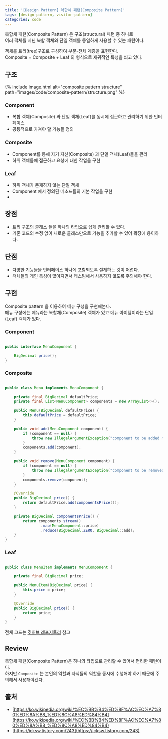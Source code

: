 ```yaml
---
title: '[Design Pattern] 복합체 패턴(Composite Pattern)'
tags: [design-pattern, visitor-pattern]
categories: code
---
```


복합체 패턴(Composite Pattern) 은 구조(structural) 패턴 중 하나로   
여러 객체를 지닌 복합 객체와 단일 객체를 동일하게 사용할 수 있는 패턴이다.

<!--more-->

객체를 트리(tree)구조로 구성하여 부분-전체 계층을 표현한다.  
Composite = Composite + Leaf 의 형식으로 재귀적인 특성을 띄고 있다.

## 구조

{% include image.html alt="composite pattern structure" path="images/code/composite-pattern/structure.png" %}

### Component

- 복합 객체(Composite) 와 단일 객체(Leaf)를 동시에 접근하고 관리하기 위한 인터페이스
- 공통적으로 가져야 할 기능들 정의

### Composite

- Component를 통해 자기 자신(Composite) 과 단일 객체(Leaf)들을 관리
- 하위 객체들에 접근하고 요청에 대한 작업을 구현

### Leaf

- 하위 객체가 존재하지 않는 단일 객체
- Component 에서 정의된 메소드들의 기본 작업을 구현
- 

## 장점
- 트리 구조의 클래스 들을 하나의 타입으로 쉽게 관리할 수 있다.
- 기존 코드의 수정 없이 새로운 클래스만으로 기능을 추가할 수 있어 확장에 용이하다.

## 단점
- 다양한 기능들을 인터페이스 하나에 포함되도록 설계하는 것이 어렵다.
- 객체들의 개인 특성이 많아지면서 캐스팅해서 사용하지 않도록 주의해야 한다.

## 구현

Composite pattern 을 이용하여 메뉴 구성을 구현해본다.  
메뉴 구성에는 메뉴라는 복합체(Composite) 객체가 있고 메뉴 아이템이라는 단일(Leaf) 객체가 있다. 

### Component

```java 

public interface MenuComponent {

    BigDecimal price();
}
```

### Composite

```java 

public class Menu implements MenuComponent {

    private final BigDecimal defaultPrice;
    private final List<MenuComponent> components = new ArrayList<>();

    public Menu(BigDecimal defaultPrice) {
        this.defaultPrice = defaultPrice;
    }

    public void add(MenuComponent component) {
        if (component == null) {
            throw new IllegalArgumentException("component to be added must not be null");
        }
        components.add(component);
    }

    public void remove(MenuComponent component) {
        if (component == null) {
            throw new IllegalArgumentException("component to be removed must not be null");
        }
        components.remove(component);
    }

    @Override
    public BigDecimal price() {
        return defaultPrice.add(componentsPrice());
    }

    private BigDecimal componentsPrice() {
        return components.stream()
                .map(MenuComponent::price)
                .reduce(BigDecimal.ZERO, BigDecimal::add);
    }
}
```


### Leaf

```java 

public class MenuItem implements MenuComponent {

    private final BigDecimal price;

    public MenuItem(BigDecimal price) {
        this.price = price;
    }

    @Override
    public BigDecimal price() {
        return price;
    }
}

```

전체 코드는 [깃허브 레포지토리](https://github.com/devyonghee/design-pattern-java/tree/master/composite) 참고

## Review

복합체 패턴(Composite Pattern)은 하나의 타입으로 관리할 수 있어서 편리한 패턴이다.  
하지만 `Composite` 는 본인의 역할과 자식들의 역할을 동시에 수행해야 하기 때문에 주의해서 사용해야겠다.


## 출처
- [https://ko.wikipedia.org/wiki/%EC%BB%B4%ED%8F%AC%EC%A7%80%ED%8A%B8_%ED%8C%A8%ED%84%B4](https://ko.wikipedia.org/wiki/%EC%BB%B4%ED%8F%AC%EC%A7%80%ED%8A%B8_%ED%8C%A8%ED%84%B4)
- [https://icksw.tistory.com/243](https://icksw.tistory.com/243)